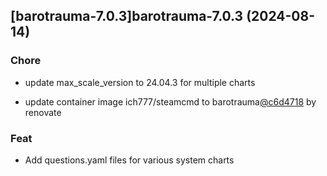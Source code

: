 

## [barotrauma-7.0.3]barotrauma-7.0.3 (2024-08-14)

### Chore



- update max_scale_version to 24.04.3 for multiple charts

- update container image ich777/steamcmd to barotrauma[@c6d4718](https://github.com/c6d4718) by renovate

### Feat



- Add questions.yaml files for various system charts